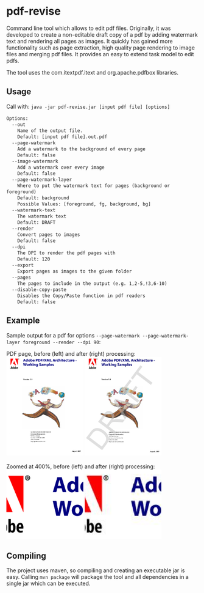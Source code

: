 # pdf-revise
Command line tool which allows to edit pdf files. 
Originally, it was developed to create a non-editable draft copy of a pdf by adding watermark text and rendering all pages as images. It quickly has gained more functionality such as page extraction, high quality page rendering to image files and merging pdf files. It provides an easy to extend task model to edit pdfs.

The tool uses the com.itextpdf.itext and org.apache.pdfbox libraries.

## Usage
Call with: `java -jar pdf-revise.jar [input pdf file] [options]`
```
Options:
  --out
    Name of the output file.
    Default: [input pdf file].out.pdf
  --page-watermark
    Add a watermark to the background of every page
    Default: false
  --image-watermark
    Add a watermark over every image
    Default: false
  --page-watermark-layer
    Where to put the watermark text for pages (background or foreground)
    Default: background
    Possible Values: [foreground, fg, background, bg]
  --watermark-text
    The watermark text
    Default: DRAFT
  --render
    Convert pages to images
    Default: false
  --dpi
    The DPI to render the pdf pages with
    Default: 120
  --export
    Export pages as images to the given folder    
  --pages
    The pages to include in the output (e.g. 1,2-5,!3,6-10)    
  --disable-copy-paste
    Disables the Copy/Paste function in pdf readers
    Default: false  
```

## Example

Sample output for a pdf for options `--page-watermark --page-watermark-layer foreground --render --dpi 90`:

PDF page, before (left) and after (right) processing:<br>
<img src="doc/images/page_before.png" alt="PDF page before processing" width="40%" height="40%" /> <img src="doc/images/page_after.png" alt="PDF page after processing" width="40%" height="40%" />
<br><br>
Zoomed at 400%, before (left) and after (right) processing:<br>
<img src="doc/images/detail_before.png" alt="Zoomed at 400% before processing" width="40%" height="40%" /> <img src="doc/images/detail_after.png" alt="Zoomed at 400% after processing" width="40%" height="40%" />

## Compiling

The project uses maven, so compiling and creating an executable jar is easy.
Calling `mvn package` will package the tool and all dependencies in a single jar which can be executed.

